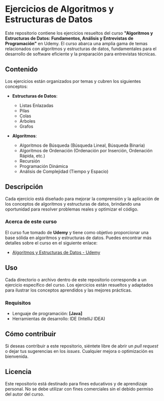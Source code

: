 # Ejercicios de Algoritmos y Estructuras de Datos

Este repositorio contiene los ejercicios resueltos del curso **"Algoritmos y Estructuras de Datos: Fundamentos, Análisis y Entrevistas de Programación"** en Udemy. El curso abarca una amplia gama de temas relacionados con algoritmos y estructuras de datos, fundamentales para el desarrollo de software eficiente y la preparación para entrevistas técnicas.

## Contenido

Los ejercicios están organizados por temas y cubren los siguientes conceptos:

- **Estructuras de Datos**:
  - Listas Enlazadas
  - Pilas
  - Colas
  - Árboles
  - Grafos

- **Algoritmos**:
  - Algoritmos de Búsqueda (Búsqueda Lineal, Búsqueda Binaria)
  - Algoritmos de Ordenación (Ordenación por Inserción, Ordenación Rápida, etc.)
  - Recursión
  - Programación Dinámica
  - Análisis de Complejidad (Tiempo y Espacio)

## Descripción

Cada ejercicio está diseñado para mejorar la comprensión y la aplicación de los conceptos de algoritmos y estructuras de datos, brindando una oportunidad para resolver problemas reales y optimizar el código.

### Acerca de este curso

El curso fue tomado de **Udemy** y tiene como objetivo proporcionar una base sólida en algoritmos y estructuras de datos. Puedes encontrar más detalles sobre el curso en el siguiente enlace:

- [Algoritmos y Estructuras de Datos - Udemy](https://www.udemy.com/course/algoritmos-estructuras-de-datos-y-entrevistas-programacion/learn/lecture/36641672#questions)

## Uso

Cada directorio o archivo dentro de este repositorio corresponde a un ejercicio específico del curso. Los ejercicios están resueltos y adaptados para ilustrar los conceptos aprendidos y las mejores prácticas.

### Requisitos

- Lenguaje de programación: **[Java]** 
- Herramientas de desarrollo: IDE (IntelliJ IDEA)

## Cómo contribuir

Si deseas contribuir a este repositorio, siéntete libre de abrir un *pull request* o dejar tus sugerencias en los *issues*. Cualquier mejora o optimización es bienvenida.

## Licencia

Este repositorio está destinado para fines educativos y de aprendizaje personal. No se debe utilizar con fines comerciales sin el debido permiso del autor del curso.
